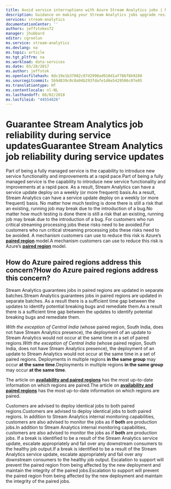 ```yaml
---
title: Avoid service interruptions with Azure Stream Analytics jobs | Microsoft Docs
description: Guidance on making your Stream Analytics jobs upgrade resilient.
services: stream-analytics
documentationCenter: ''
authors: jeffstokes72
manager: jhubbard
editor: cgronlun
ms.service: stream-analytics
ms.devlang: na
ms.topic: article
ms.tgt_pltfrm: na
ms.workload: data-services
ms.date: 03/28/2017
ms.author: jeffstok
ms.openlocfilehash: 8dc19e1b37082c87d2990ad910d1af786f8b9280
ms.sourcegitcommit: 5b9d839c0c0a94b293fdafe1d6e5429506c07e05
ms.translationtype: HT
ms.contentlocale: nl-NL
ms.lasthandoff: 08/02/2018
ms.locfileid: "44554026"
---
```

# <a name="guarantee-stream-analytics-job-reliability-during-service-updates"></a><span data-ttu-id="cfea3-103">Guarantee Stream Analytics job reliability during service updates</span><span class="sxs-lookup"><span data-stu-id="cfea3-103">Guarantee Stream Analytics job reliability during service updates</span></span>

<span data-ttu-id="cfea3-104">Part of being a fully managed service is the capability to introduce new service functionality and improvements at a rapid pace.</span><span class="sxs-lookup"><span data-stu-id="cfea3-104">Part of being a fully managed service is the capability to introduce new service functionality and improvements at a rapid pace.</span></span> <span data-ttu-id="cfea3-105">As a result, Stream Analytics can have a service update deploy on a weekly (or more frequent) basis.</span><span class="sxs-lookup"><span data-stu-id="cfea3-105">As a result, Stream Analytics can have a service update deploy on a weekly (or more frequent) basis.</span></span> <span data-ttu-id="cfea3-106">No matter how much testing is done there is still a risk that an existing, running job may break due to the introduction of a bug.</span><span class="sxs-lookup"><span data-stu-id="cfea3-106">No matter how much testing is done there is still a risk that an existing, running job may break due to the introduction of a bug.</span></span> <span data-ttu-id="cfea3-107">For customers who run critical streaming processing jobs these risks need to be avoided.</span><span class="sxs-lookup"><span data-stu-id="cfea3-107">For customers who run critical streaming processing jobs these risks need to be avoided.</span></span> <span data-ttu-id="cfea3-108">A mechanism customers can use to reduce this risk is Azure’s **[paired region](https://docs.microsoft.com/azure/best-practices-availability-paired-regions)** model.</span><span class="sxs-lookup"><span data-stu-id="cfea3-108">A mechanism customers can use to reduce this risk is Azure’s **[paired region](https://docs.microsoft.com/azure/best-practices-availability-paired-regions)** model.</span></span> 

## <a name="how-do-azure-paired-regions-address-this-concern"></a><span data-ttu-id="cfea3-109">How do Azure paired regions address this concern?</span><span class="sxs-lookup"><span data-stu-id="cfea3-109">How do Azure paired regions address this concern?</span></span>

<span data-ttu-id="cfea3-110">Stream Analytics guarantees jobs in paired regions are updated in separate batches.</span><span class="sxs-lookup"><span data-stu-id="cfea3-110">Stream Analytics guarantees jobs in paired regions are updated in separate batches.</span></span> <span data-ttu-id="cfea3-111">As a result there is a sufficient time gap between the updates to identify potential breaking bugs and remediate them.</span><span class="sxs-lookup"><span data-stu-id="cfea3-111">As a result there is a sufficient time gap between the updates to identify potential breaking bugs and remediate them.</span></span>

<span data-ttu-id="cfea3-112">_With the exception of Central India_ (whose paired region, South India, does not have Stream Analytics presence), the deployment of an update to Stream Analytics would not occur at the same time in a set of paired regions.</span><span class="sxs-lookup"><span data-stu-id="cfea3-112">_With the exception of Central India_ (whose paired region, South India, does not have Stream Analytics presence), the deployment of an update to Stream Analytics would not occur at the same time in a set of paired regions.</span></span> <span data-ttu-id="cfea3-113">Deployments in multiple regions **in the same group** may occur **at the same time**.</span><span class="sxs-lookup"><span data-stu-id="cfea3-113">Deployments in multiple regions **in the same group** may occur **at the same time**.</span></span>

<span data-ttu-id="cfea3-114">The article on **[availability and paired regions](https://docs.microsoft.com/azure/best-practices-availability-paired-regions)** has the most up-to-date information on which regions are paired.</span><span class="sxs-lookup"><span data-stu-id="cfea3-114">The article on **[availability and paired regions](https://docs.microsoft.com/azure/best-practices-availability-paired-regions)** has the most up-to-date information on which regions are paired.</span></span>

<span data-ttu-id="cfea3-115">Customers are advised to deploy identical jobs to both paired regions.</span><span class="sxs-lookup"><span data-stu-id="cfea3-115">Customers are advised to deploy identical jobs to both paired regions.</span></span> <span data-ttu-id="cfea3-116">In addition to Stream Analytics internal monitoring capabilities, customers are also advised to monitor the jobs as if **both** are production jobs.</span><span class="sxs-lookup"><span data-stu-id="cfea3-116">In addition to Stream Analytics internal monitoring capabilities, customers are also advised to monitor the jobs as if **both** are production jobs.</span></span> <span data-ttu-id="cfea3-117">If a break is identified to be a result of the Stream Analytics service update, escalate appropriately and fail over any downstream consumers to the healthy job output.</span><span class="sxs-lookup"><span data-stu-id="cfea3-117">If a break is identified to be a result of the Stream Analytics service update, escalate appropriately and fail over any downstream consumers to the healthy job output.</span></span> <span data-ttu-id="cfea3-118">Escalation to support will prevent the paired region from being affected by the new deployment and maintain the integrity of the paired jobs.</span><span class="sxs-lookup"><span data-stu-id="cfea3-118">Escalation to support will prevent the paired region from being affected by the new deployment and maintain the integrity of the paired jobs.</span></span>
